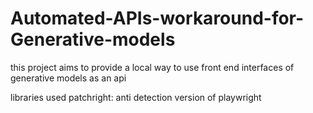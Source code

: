 # Automated-APIs-workaround-for-Generative-models
this project aims to provide a local way to use front end interfaces of generative models as an api

libraries used 
patchright: anti detection version of playwright
